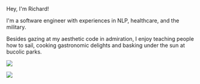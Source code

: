 Hey, I'm Richard!

I'm a software engineer with experiences in NLP, healthcare, and the military. 

Besides gazing at my aesthetic code in admiration, I enjoy teaching people how to sail, cooking gastronomic delights and basking under the sun at bucolic parks. 

![](https://komarev.com/ghpvc/?username=richardyoungdev)

![]([https://media.tenor.com/0RAy5IQErhEAAAAM/voilier-sailing.gif](https://gifdb.com/gif/cute-pikachu-squishing-his-chubby-cheeks-njvvhhfevt86cwwh.html))




<!---
richardyoungdev/richardyoungdev is a ✨ special ✨ repository because its `README.md` (this file) appears on your GitHub profile.
You can click the Preview link to take a look at your changes.
--->
